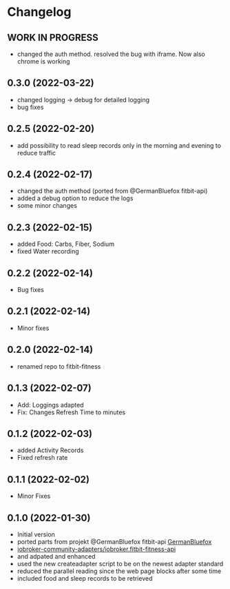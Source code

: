# Changelog
<!--
    ## **WORK IN PROGRESS**
-->
## **WORK IN PROGRESS**
- changed the auth method. resolved the bug with iframe. Now also chrome is working

## 0.3.0 (2022-03-22)
- changed logging -> debug for detailed logging
- bug fixes

## 0.2.5 (2022-02-20)
- add possibility to read sleep records only in the morning and evening to reduce traffic

## 0.2.4 (2022-02-17)
- changed the auth method (ported from @GermanBluefox fitbit-api)
- added a debug option to reduce the logs
- some minor changes

## 0.2.3 (2022-02-15)
- added Food: Carbs, Fiber, Sodium
- fixed Water recording


## 0.2.2 (2022-02-14)
- Bug fixes

## 0.2.1 (2022-02-14)
- Minor fixes

## 0.2.0 (2022-02-14)
- renamed repo to fitbit-fitness

## 0.1.3 (2022-02-07)
- Add: Loggings adapted
- Fix: Changes Refresh Time to minutes

## 0.1.2 (2022-02-03)
- added Activity Records
- Fixed refresh rate

## 0.1.1 (2022-02-02)
- Minor Fixes

## 0.1.0 (2022-01-30)
- Initial version
- ported parts from projekt @GermanBluefox fitbit-api [GermanBluefox](https://github.com/GermanBluefox)
- [ iobroker-community-adapters/iobroker.fitbit-fitness-api ](https://github.com/iobroker-community-adapters/iobroker.fitbit-fitness-api)
- and adpated and enhanced
- used the new createadapter script to be on the newest adapter standard
- reduced the parallel reading since the web page blocks after some time
- included food and sleep records to be retrieved
